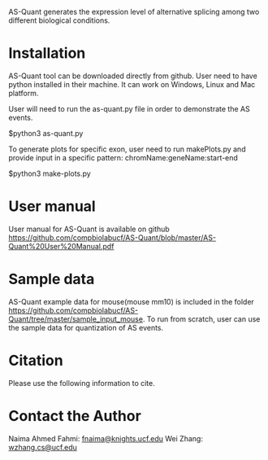 AS-Quant generates the expression level of alternative splicing among two different biological conditions.

# Installation
AS-Quant tool can be downloaded directly from github. User need to have python installed in their machine. It can work on Windows, Linux and Mac platform.

User will need to run the as-quant.py file in order to demonstrate the AS events.

$python3 as-quant.py

To generate plots for specific exon, user need to run makePlots.py and provide input in a specific pattern: chromName:geneName:start-end

$python3 make-plots.py

# User manual
User manual for AS-Quant is available on github https://github.com/compbiolabucf/AS-Quant/blob/master/AS-Quant%20User%20Manual.pdf

# Sample data
AS-Quant example data for mouse(mouse mm10) is included in the folder https://github.com/compbiolabucf/AS-Quant/tree/master/sample_input_mouse. To run from scratch, user can use the sample data for quantization of AS events.

# Citation
Please use the following information to cite.

# Contact the Author
Naima Ahmed Fahmi: fnaima@knights.ucf.edu
Wei Zhang: wzhang.cs@ucf.edu
